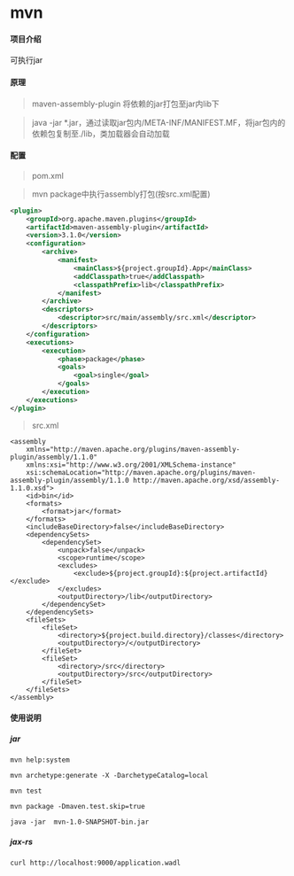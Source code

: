 # mvn

#### 项目介绍
可执行jar

#### 原理
> maven-assembly-plugin 将依赖的jar打包至jar内lib下

> java -jar *.jar，通过读取jar包内/META-INF/MANIFEST.MF，将jar包内的依赖包复制至./lib，类加载器会自动加载

#### 配置

> pom.xml 

> mvn package中执行assembly打包(按src.xml配置)

~~~ xml
<plugin>
	<groupId>org.apache.maven.plugins</groupId>
	<artifactId>maven-assembly-plugin</artifactId>
	<version>3.1.0</version>
	<configuration>
		<archive>
			<manifest>
				<mainClass>${project.groupId}.App</mainClass>
				<addClasspath>true</addClasspath>
				<classpathPrefix>lib</classpathPrefix>
			</manifest>
		</archive>
		<descriptors>
			<descriptor>src/main/assembly/src.xml</descriptor>
		</descriptors>
	</configuration>
	<executions>
		<execution>
			<phase>package</phase>
			<goals>
				<goal>single</goal>
			</goals>
		</execution>
	</executions>
</plugin>
~~~

> src.xml

~~~
<assembly
	xmlns="http://maven.apache.org/plugins/maven-assembly-plugin/assembly/1.1.0"
	xmlns:xsi="http://www.w3.org/2001/XMLSchema-instance"
	xsi:schemaLocation="http://maven.apache.org/plugins/maven-assembly-plugin/assembly/1.1.0 http://maven.apache.org/xsd/assembly-1.1.0.xsd">
	<id>bin</id>
	<formats>
		<format>jar</format>
	</formats>
	<includeBaseDirectory>false</includeBaseDirectory>
	<dependencySets>
		<dependencySet>
			<unpack>false</unpack>
			<scope>runtime</scope>
			<excludes>
				<exclude>${project.groupId}:${project.artifactId}</exclude>
			</excludes>
			<outputDirectory>/lib</outputDirectory>
		</dependencySet>
	</dependencySets>
	<fileSets>
		<fileSet>
			<directory>${project.build.directory}/classes</directory>
			<outputDirectory>/</outputDirectory>
		</fileSet>
		<fileSet>
			<directory>/src</directory>
			<outputDirectory>/src</outputDirectory>
		</fileSet>
	</fileSets>
</assembly>
~~~

#### 使用说明

##### jar

~~~
mvn help:system

mvn archetype:generate -X -DarchetypeCatalog=local

mvn test

mvn package -Dmaven.test.skip=true  
~~~

~~~
java -jar  mvn-1.0-SNAPSHOT-bin.jar
~~~

##### jax-rs
~~~
curl http://localhost:9000/application.wadl
~~~
